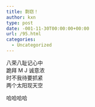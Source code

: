 ```yaml
---
title: 剽窃！
author: kxn
type: post
date: -001-11-30T00:00:00+00:00
url: /95.html
categories:
  - Uncategorized
---
```


八荣八耻记心中  
跪拜 M J 诚意浓  
时不我待要抓紧  
两个太阳现天空

哈哈哈哈
